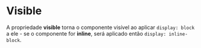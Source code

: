 # Visible

A propriedade **visible** torna o componente visível ao aplicar `display: block` a ele - se o componente for **inline**, será aplicado então `display: inline-block`.